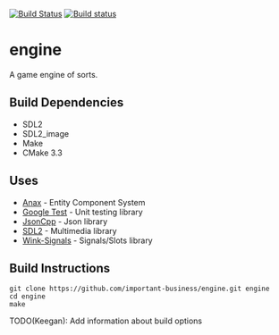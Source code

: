 [![Build Status](https://travis-ci.org/important-business/engine.svg?branch=master)](https://travis-ci.org/important-business/engine)
[![Build status](https://ci.appveyor.com/api/projects/status/n94irhj8j234jykf?svg=true)](https://ci.appveyor.com/project/Korrow/engine)
# engine
A game engine of sorts.

## Build Dependencies
 * SDL2
 * SDL2_image
 * Make
 * CMake 3.3

## Uses
 * [Anax](https://github.com/miguelmartin75/anax) - Entity Component System
 * [Google Test](https://github.com/google/googletest) - Unit testing library
 * [JsonCpp](https://github.com/open-source-parsers/jsoncpp) - Json library
 * [SDL2](https://www.libsdl.org/index.php) - Multimedia library
 * [Wink-Signals](https://github.com/miguelmartin75/Wink-Signals) - Signals/Slots library

## Build Instructions
```
git clone https://github.com/important-business/engine.git engine
cd engine
make
```

TODO(Keegan): Add information about build options
